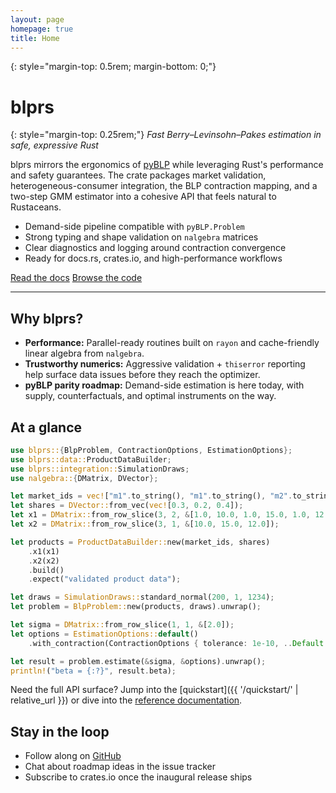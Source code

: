 ```yaml
---
layout: page
homepage: true
title: Home
---
```


{: style="margin-top: 0.5rem; margin-bottom: 0;"}
# blprs

{: style="margin-top: 0.25rem;"}
*Fast Berry–Levinsohn–Pakes estimation in safe, expressive Rust*

blprs mirrors the ergonomics of [pyBLP](https://github.com/jeffgortmaker/pyblp) while
leveraging Rust's performance and safety guarantees. The crate packages market
validation, heterogeneous-consumer integration, the BLP contraction mapping, and
a two-step GMM estimator into a cohesive API that feels natural to Rustaceans.

- Demand-side pipeline compatible with `pyBLP.Problem`
- Strong typing and shape validation on `nalgebra` matrices
- Clear diagnostics and logging around contraction convergence
- Ready for docs.rs, crates.io, and high-performance workflows

<div class="cta-buttons">
  <a class="button primary" href="https://docs.rs/blprs">Read the docs</a>
  <a class="button" href="https://github.com/eam398/blprs">Browse the code</a>
</div>

---

## Why blprs?

- **Performance:** Parallel-ready routines built on `rayon` and cache-friendly
  linear algebra from `nalgebra`.
- **Trustworthy numerics:** Aggressive validation + `thiserror` reporting help
  surface data issues before they reach the optimizer.
- **pyBLP parity roadmap:** Demand-side estimation is here today, with supply,
  counterfactuals, and optimal instruments on the way.

## At a glance

```rust
use blprs::{BlpProblem, ContractionOptions, EstimationOptions};
use blprs::data::ProductDataBuilder;
use blprs::integration::SimulationDraws;
use nalgebra::{DMatrix, DVector};

let market_ids = vec!["m1".to_string(), "m1".to_string(), "m2".to_string()];
let shares = DVector::from_vec(vec![0.3, 0.2, 0.4]);
let x1 = DMatrix::from_row_slice(3, 2, &[1.0, 10.0, 1.0, 15.0, 1.0, 12.0]);
let x2 = DMatrix::from_row_slice(3, 1, &[10.0, 15.0, 12.0]);

let products = ProductDataBuilder::new(market_ids, shares)
    .x1(x1)
    .x2(x2)
    .build()
    .expect("validated product data");

let draws = SimulationDraws::standard_normal(200, 1, 1234);
let problem = BlpProblem::new(products, draws).unwrap();

let sigma = DMatrix::from_row_slice(1, 1, &[2.0]);
let options = EstimationOptions::default()
    .with_contraction(ContractionOptions { tolerance: 1e-10, ..Default::default() });

let result = problem.estimate(&sigma, &options).unwrap();
println!("beta = {:?}", result.beta);
```

Need the full API surface? Jump into the [quickstart]({{ '/quickstart/' | relative_url }}) or dive into
the [reference documentation](https://docs.rs/blprs).

## Stay in the loop

- Follow along on [GitHub](https://github.com/eam398/blprs)
- Chat about roadmap ideas in the issue tracker
- Subscribe to crates.io once the inaugural release ships
